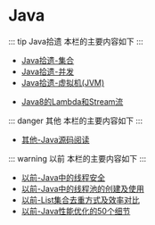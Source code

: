 # Java

::: tip Java拾遗
本栏的主要内容如下
:::

<!-- * [Java拾遗-基础](01-Java-Basics.html) -->
* [Java拾遗-集合](02-Java-Collection.html)
* [Java拾遗-并发](03-Java-Concurrent.html)
* [Java拾遗-虚拟机(JVM)](04-Java-JVM.html)
<!-- * [Java拾遗-输入/输出(IO)](05-Java-IO.html) -->
* [Java8的Lambda和Stream流](06-Java-Lambda-Stream.html)

::: danger 其他
本栏的主要内容如下
:::

* [其他-Java源码阅读](10-Java-Source.html)

::: warning 以前
本栏的主要内容如下
:::

* [以前-Java中的线程安全](11-Thread-Safe.html)
* [以前-Java中的线程池的创建及使用](12-Thread-Pool.html)
* [以前-List集合去重方式及效率对比](13-List-De-Duplication.html)
* [以前-Java性能优化的50个细节](14-50-Details.html)
